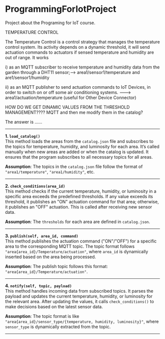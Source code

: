 # ProgrammingForIotProject

Project about the Programing for IoT course.

TEMPERATURE CONTROL



The Temperature Control is a control strategy that manages the temperature control
system. Its activity depends on a dynamic threshold, it will send actuation commands to
actuators if sensed temperature and humidity are out of range. It works 

i) as an MQTT
subscriber to receive temperature and humidity data from the garden through a DHT11
sensor;--> area1/sensor1/temperature and are1/sensor1/humidity

ii) as an MQTT publisher to send actuation commands to IoT Devices, in order to
switch on or off some air conditioning systems. ---> area1/actuation/temperature (useful for Other Device Connector)


HOW DO WE GET DINAMIC VALUES FROM THE THRESHOLD MANAGEMENT???? MQTT and then me modify them in the catalog?

The answer is ......

---

**1. `load_catalog()`**  
This method loads the areas from the `catalog.json` file and subscribes to the topics for temperature, humidity, and luminosity for each area. It’s called manually when new areas are added or when the catalog is updated. It ensures that the program subscribes to all necessary topics for all areas.

**Assumption**: The topics in the `catalog.json` file follow the format of `"area1/temperature"`, `"area1/humidity"`, etc.

---

**2. `check_conditions(area_id)`**  
This method checks if the current temperature, humidity, or luminosity in a specific area exceeds the predefined thresholds. If any value exceeds its threshold, it publishes an "ON" actuation command for that area; otherwise, it publishes an "OFF" actuation. This is called after receiving new sensor data.

**Assumption**: The `thresholds` for each area are defined in `catalog.json`.

---

**3. `publish(self, area_id, command)`**  
This method publishes the actuation command ("ON"/"OFF") for a specific area to the corresponding MQTT topic. The topic format follows `"area{area_id}/Temperature/actuation"`, where `area_id` is dynamically inserted based on the area being processed.

**Assumption**: The publish topic follows this format: `"area{area_id}/Temperature/actuation"`.

---

**4. `notify(self, topic, payload)`**  
This method handles incoming data from subscribed topics. It parses the payload and updates the current temperature, humidity, or luminosity for the relevant area. After updating the values, it calls `check_conditions()` to make decisions based on the latest sensor data.

**Assumption**: The topic format is like `"area{area_id}/sensor_type/{temperature, humidity, luminosity}"`, where `sensor_type` is dynamically extracted from the topic.

---